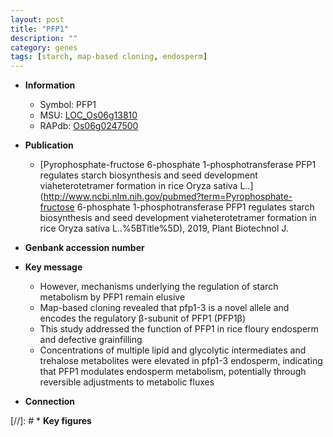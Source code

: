 ```yaml
---
layout: post
title: "PFP1"
description: ""
category: genes
tags: [starch, map-based cloning, endosperm]
---
```


* **Information**  
    + Symbol: PFP1  
    + MSU: [LOC_Os06g13810](http://rice.uga.edu/cgi-bin/ORF_infopage.cgi?orf=LOC_Os06g13810)  
    + RAPdb: [Os06g0247500](https://rapdb.dna.affrc.go.jp/locus/?name=Os06g0247500)  

* **Publication**  
    + [Pyrophosphate-fructose 6-phosphate 1-phosphotransferase PFP1 regulates starch biosynthesis and seed development viaheterotetramer formation in rice Oryza sativa L..](http://www.ncbi.nlm.nih.gov/pubmed?term=Pyrophosphate-fructose 6-phosphate 1-phosphotransferase PFP1 regulates starch biosynthesis and seed development viaheterotetramer formation in rice Oryza sativa L..%5BTitle%5D), 2019, Plant Biotechnol J.

* **Genbank accession number**  

* **Key message**  
    + However, mechanisms underlying the regulation of starch metabolism by PFP1 remain elusive
    + Map-based cloning revealed that pfp1-3 is a novel allele and encodes the regulatory β-subunit of PFP1 (PFP1β)
    + This study addressed the function of PFP1 in rice floury endosperm and defective grainfilling
    + Concentrations of multiple lipid and glycolytic intermediates and trehalose metabolites were elevated in pfp1-3 endosperm, indicating that PFP1 modulates endosperm metabolism, potentially through reversible adjustments to metabolic fluxes

* **Connection**  

[//]: # * **Key figures**  


